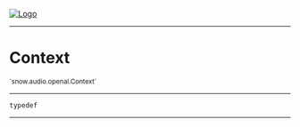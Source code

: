 
[![Logo](../../../../images/logo.png)](../../../../api/index.html)

---



<h1>Context</h1>
<small>`snow.audio.openal.Context`</small>



---

`typedef`

---

&nbsp;
&nbsp;


